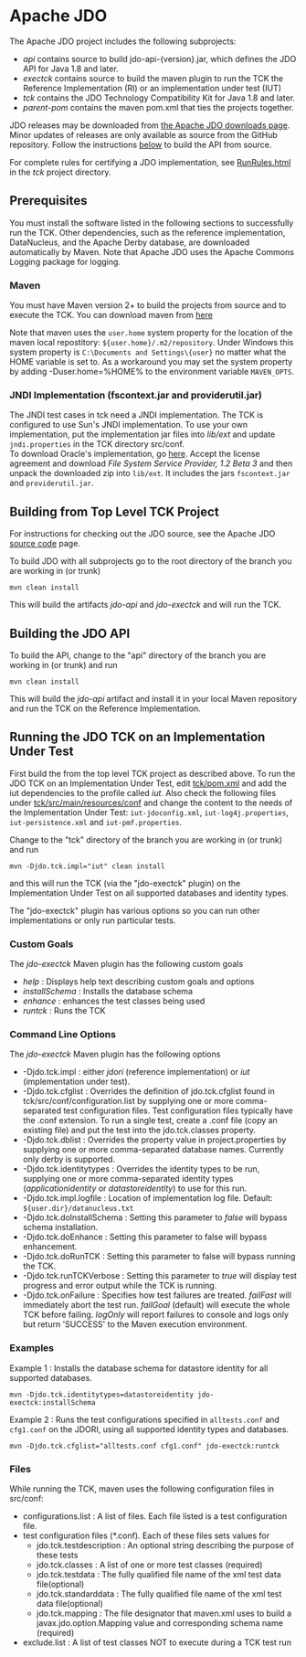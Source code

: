 # Apache JDO

The Apache JDO project includes the following subprojects:

* *api* contains source to build jdo-api-{version}.jar, which defines the JDO API for Java 1.8 and later.
* *exectck* contains source to build the maven plugin to run the TCK the Reference Implementation (RI) or an implementation under test (IUT)
* *tck* contains the JDO Technology Compatibility Kit for Java 1.8 and later.
* *parent-pom* contains the maven pom.xml that ties the projects together.

JDO releases may be downloaded from [the Apache JDO downloads page](http://db.apache.org/jdo/downloads.html).
Minor updates of releases are only available as source from the GitHub repository.
Follow the instructions [below](link:#building) to build the API from source.

For complete rules for certifying a JDO implementation, see [RunRules.html](https://github.com/apache/db-jdo/blob/master/tck/RunRules.html) in the *tck* project directory.


## Prerequisites

You must install the software listed in the following sections to successfully run the TCK.
Other dependencies, such as the reference implementation, DataNucleus, and the Apache Derby database, are downloaded automatically by Maven.
Note that Apache JDO uses the Apache Commons Logging package for logging.

### Maven

You must have Maven version 2+ to build the projects from source and to execute the TCK. You can download maven from [here](http://maven.apache.org/download.html)

Note that maven uses the `user.home` system property for the location of the maven local repostitory: `${user.home}/.m2/repository`.
Under Windows this system property is `C:\Documents and Settings\{user}` no matter what the HOME variable is set to. 
As a workaround you may set the system property by adding -Duser.home=%HOME% to the environment variable `MAVEN_OPTS`.

### JNDI Implementation (fscontext.jar and providerutil.jar)

The JNDI test cases in tck need a JNDI implementation.
The TCK is configured to use Sun's JNDI implementation.
To use your own implementation, put the implementation
jar files into <i>lib/ext</i> and update `jndi.properties` in the TCK directory src/conf.  
To download Oracle's implementation, go [here](http://www.oracle.com/technetwork/java/javasebusiness/downloads/java-archive-downloads-java-plat-419418.html#7110-jndi-1.2.1-oth-JPR).
Accept the license agreement and download *File System Service Provider, 1.2 Beta 3* and then unpack the downloaded zip into `lib/ext`. It includes the jars `fscontext.jar` and `providerutil.jar`.


## Building from Top Level TCK Project

For instructions for checking out the JDO source, see the Apache JDO [source code](http://db.apache.org/jdo/svn.html) page.

To build JDO with all subprojects go to the root directory of the branch you are working in (or trunk)

    mvn clean install

This will build the artifacts *jdo-api* and *jdo-exectck* and will run the TCK.


## Building the JDO API

To build the API, change to the "api" directory of the branch you are working in (or trunk) and run

    mvn clean install

This will build the *jdo-api* artifact and install it in your local Maven repository and run the TCK on the Reference Implementation.


## Running the JDO TCK on an Implementation Under Test

First build the from the top level TCK project as described above.
To run the JDO TCK on an Implementation Under Test, edit [tck/pom.xml](https://github.com/apache/db-jdo/blob/master/tck/pom.xml) and add the iut dependencies to the profile called *iut*. 
Also check the following files under [tck/src/main/resources/conf](https://github.com/apache/db-jdo/tree/master/tck/src/main/resources/conf) and change the content to the needs of the Implementation Under Test:
`iut-jdoconfig.xml`, `iut-log4j.properties`, `iut-persistence.xml` and `iut-pmf.properties`.

Change to the "tck" directory of the branch you are working in (or trunk) and run

    mvn -Djdo.tck.impl="iut" clean install

and this will run the TCK (via the "jdo-exectck" plugin) on the Implementation Under Test on all supported databases and identity types.

The "jdo-exectck" plugin has various options so you can run other implementations or only run particular tests.


### Custom Goals

The *jdo-exectck* Maven plugin has the following custom goals

* *help* : Displays help text describing custom goals and options
* *installSchema* : Installs the database schema
* *enhance* : enhances the test classes being used
* *runtck* : Runs the TCK


### Command Line Options

The *jdo-exectck* Maven plugin has the following options

* -Djdo.tck.impl : either *jdori* (reference implementation) or *iut* (implementation under test).
* -Djdo.tck.cfglist : Overrides the definition of jdo.tck.cfglist found in tck/src/conf/configuration.list by supplying one or more comma-separated test configuration files. Test configuration files typically have the .conf extension. To run a single test, create a .conf file (copy an existing file) and put the test into the jdo.tck.classes property.
* -Djdo.tck.dblist : Overrides the property value in project.properties by supplying one or more comma-separated database names. Currently only derby is supported.
* -Djdo.tck.identitytypes : Overrides the identity types to be run, supplying one or more comma-separated identity types (*applicationidentity* or *datastoreidentity*) to use for this run.
* -Djdo.tck.impl.logfile : Location of implementation log file. Default: `${user.dir}/datanucleus.txt`
* -Djdo.tck.doInstallSchema : Setting this parameter to *false* will bypass schema installation.
* -Djdo.tck.doEnhance : Setting this parameter to false will bypass enhancement.
* -Djdo.tck.doRunTCK : Setting this parameter to false will bypass running the TCK.
* -Djdo.tck.runTCKVerbose : Setting this parameter to *true* will display test progress and error output while the TCK is running.
* -Djdo.tck.onFailure : Specifies how test failures are treated. *failFast* will immediately abort the test run. *failGoal* (default) will execute the whole TCK before failing. *logOnly* will report failures to console and logs only but return 'SUCCESS' to the Maven execution environment.


### Examples

Example 1 : Installs the database schema for datastore identity for all supported databases.

    mvn -Djdo.tck.identitytypes=datastoreidentity jdo-exectck:installSchema


Example 2 : Runs the test configurations specified in `alltests.conf` and `cfg1.conf` on the JDORI, using all supported identity types and databases.

    mvn -Djdo.tck.cfglist="alltests.conf cfg1.conf" jdo-exectck:runtck



### Files

While running the TCK, maven uses the following configuration files in src/conf:

* configurations.list  : A list of files. Each file listed is a test configuration file.
* test configuration files (*.conf). Each of these files sets values for
    * jdo.tck.testdescription : An optional string describing the purpose of these tests
    * jdo.tck.classes : A list of one or more test classes (required)
    * jdo.tck.testdata : The fully qualified file name of the xml test data file(optional)
    * jdo.tck.standarddata : The fully qualified file name of the xml test data file(optional)
    * jdo.tck.mapping : The file designator that maven.xml uses to build a javax.jdo.option.Mapping value and corresponding schema name (required)
* exclude.list  : A list of test classes NOT to execute during a TCK test run


